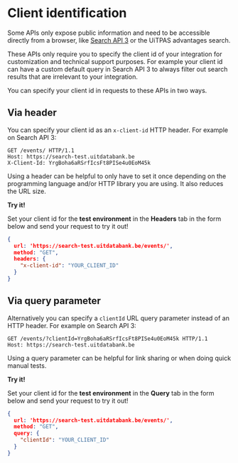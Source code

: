# Client identification

Some APIs only expose public information and need to be accessible directly from a browser, like [Search API 3](https://publiq.stoplight.io/docs/uitdatabank/reference/Search-API.v3.json) or the UiTPAS advantages search. 

These APIs only require you to specify the client id of your integration for customization and technical support purposes. For example your client id can have a custom default query in Search API 3 to always filter out search results that are irrelevant to your integration.

You can specify your client id in requests to these APIs in two ways.

## Via header

You can specify your client id as an `x-client-id` HTTP header. For example on Search API 3:

```
GET /events/ HTTP/1.1
Host: https://search-test.uitdatabank.be
X-Client-Id: YrgBoha6aRSrfIcsFt8PISe4u0EoM45k
```

Using a header can be helpful to only have to set it once depending on the programming language and/or HTTP library you are using. It also reduces the URL size.

**Try it!**

Set your client id for the **test environment** in the **Headers** tab in the form below and send your request to try it out!

```json http
{
  url: 'https://search-test.uitdatabank.be/events/',
  method: "GET",
  headers: {
    "x-client-id": "YOUR_CLIENT_ID"
  }
}
```

## Via query parameter

Alternatively you can specify a `clientId` URL query parameter instead of an HTTP header. For example on Search API 3:

```
GET /events/?clientId=YrgBoha6aRSrfIcsFt8PISe4u0EoM45k HTTP/1.1
Host: https://search-test.uitdatabank.be
```

Using a query parameter can be helpful for link sharing or when doing quick manual tests.

**Try it!**

Set your client id for the **test environment** in the **Query** tab in the form below and send your request to try it out!

```json http
{
  url: 'https://search-test.uitdatabank.be/events/',
  method: "GET",
  query: {
    "clientId": "YOUR_CLIENT_ID"
  }
}
```